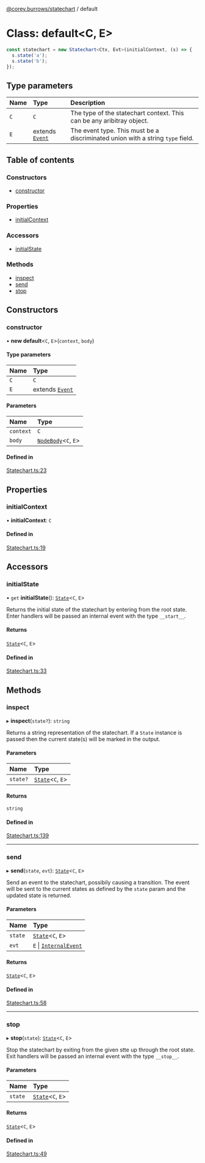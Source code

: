 [@corey.burrows/statechart](../README.md) / default

# Class: default<C, E\>

```typescript
const statechart = new Statechart<Ctx, Evt>(initialContext, (s) => {
  s.state('a');
  s.state('b');
});
```

## Type parameters

| Name | Type | Description |
| :------ | :------ | :------ |
| `C` | `C` | The type of the statechart context. This can be any aribitray object. |
| `E` | extends [`Event`](../interfaces/Event.md) | The event type. This must be a discriminated union with a string `type` field. |

## Table of contents

### Constructors

- [constructor](default.md#constructor)

### Properties

- [initialContext](default.md#initialcontext)

### Accessors

- [initialState](default.md#initialstate)

### Methods

- [inspect](default.md#inspect)
- [send](default.md#send)
- [stop](default.md#stop)

## Constructors

### constructor

• **new default**<`C`, `E`\>(`context`, `body`)

#### Type parameters

| Name | Type |
| :------ | :------ |
| `C` | `C` |
| `E` | extends [`Event`](../interfaces/Event.md) |

#### Parameters

| Name | Type |
| :------ | :------ |
| `context` | `C` |
| `body` | [`NodeBody`](../README.md#nodebody)<`C`, `E`\> |

#### Defined in

[Statechart.ts:23](https://github.com/burrows/statechart/blob/39f3eaa/src/Statechart.ts#L23)

## Properties

### initialContext

• **initialContext**: `C`

#### Defined in

[Statechart.ts:19](https://github.com/burrows/statechart/blob/39f3eaa/src/Statechart.ts#L19)

## Accessors

### initialState

• `get` **initialState**(): [`State`](State.md)<`C`, `E`\>

Returns the initial state of the statechart by entering from the root
state. Enter handlers will be passed an internal event with the type
`__start__`.

#### Returns

[`State`](State.md)<`C`, `E`\>

#### Defined in

[Statechart.ts:33](https://github.com/burrows/statechart/blob/39f3eaa/src/Statechart.ts#L33)

## Methods

### inspect

▸ **inspect**(`state?`): `string`

Returns a string representation of the statechart. If a `State` instance is
passed then the current state(s) will be marked in the output.

#### Parameters

| Name | Type |
| :------ | :------ |
| `state?` | [`State`](State.md)<`C`, `E`\> |

#### Returns

`string`

#### Defined in

[Statechart.ts:139](https://github.com/burrows/statechart/blob/39f3eaa/src/Statechart.ts#L139)

___

### send

▸ **send**(`state`, `evt`): [`State`](State.md)<`C`, `E`\>

Send an event to the statechart, possibily causing a transition. The event
will be sent to the current states as defined by the `state` param and the
updated state is returned.

#### Parameters

| Name | Type |
| :------ | :------ |
| `state` | [`State`](State.md)<`C`, `E`\> |
| `evt` | `E` \| [`InternalEvent`](../README.md#internalevent) |

#### Returns

[`State`](State.md)<`C`, `E`\>

#### Defined in

[Statechart.ts:58](https://github.com/burrows/statechart/blob/39f3eaa/src/Statechart.ts#L58)

___

### stop

▸ **stop**(`state`): [`State`](State.md)<`C`, `E`\>

Stop the statechart by exiting from the given stte up through the root
state. Exit handlers will be passed an internal event with the type
`__stop__`.

#### Parameters

| Name | Type |
| :------ | :------ |
| `state` | [`State`](State.md)<`C`, `E`\> |

#### Returns

[`State`](State.md)<`C`, `E`\>

#### Defined in

[Statechart.ts:49](https://github.com/burrows/statechart/blob/39f3eaa/src/Statechart.ts#L49)
